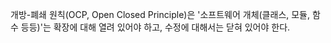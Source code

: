 개방-폐쇄 원칙(OCP, Open Closed Principle)은 '소프트웨어 개체(클래스, 모듈, 함수 등등)'는 확장에 대해 열려 있어야 하고, 수정에 대해서는 닫혀 있어야 한다.